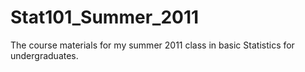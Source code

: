 Stat101_Summer_2011
===================

The course materials for my summer 2011 class in basic Statistics for undergraduates.